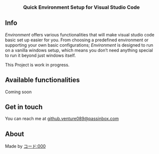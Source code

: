 <h3 align="center">Quick Environment Setup for Visual Studio Code</h3>

## Info
*Environment* offers various functionalities that will make visual studio code basic set up easier for you. From choosing a predefined environment or supporting your own basic configurations; *Environment* is designed to run on a vanilla windows setup, which means you don’t need anything special to run it beyond just windows itself.

This Project is work in progress.

## Available functionalities
Coming soon

## Get in touch
You can reach me at github.venture089@passinbox.com

## About
Made by [コード:000](https://github.com/kodo000)
